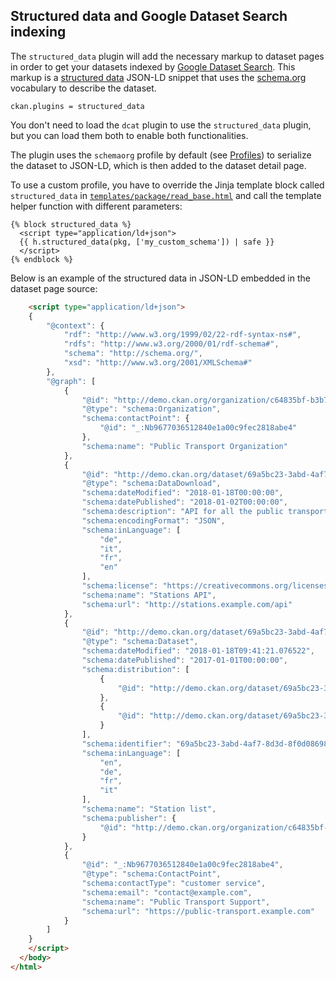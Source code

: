 ## Structured data and Google Dataset Search indexing

The `structured_data` plugin will add the necessary markup to dataset pages in order to get your datasets indexed by [Google Dataset Search](https://toolbox.google.com/datasetsearch). This markup is a [structured data](https://developers.google.com/search/docs/guides/intro-structured-data) JSON-LD snippet that uses the [schema.org](https://schema.org) vocabulary to describe the dataset.

    ckan.plugins = structured_data

You don't need to load the `dcat` plugin to use the `structured_data` plugin, but you can load them both to enable both functionalities.

The plugin uses the `schemaorg` profile by default (see [Profiles](profiles.md#profiles)) to serialize the dataset to JSON-LD, which is then added to the dataset detail page.

To use a custom profile, you have to override the Jinja template block called `structured_data` in [`templates/package/read_base.html`](https://github.com/ckan/ckanext-dcat/blob/master/ckanext/dcat/templates/structured_data/package/read_base.html) and call the template helper function with different parameters:

    {% block structured_data %}
      <script type="application/ld+json">
      {{ h.structured_data(pkg, ['my_custom_schema']) | safe }}
      </script>
    {% endblock %}


Below is an example of the structured data in JSON-LD embedded in the dataset page source:

```html
    <script type="application/ld+json">
    {
        "@context": {
            "rdf": "http://www.w3.org/1999/02/22-rdf-syntax-ns#",
            "rdfs": "http://www.w3.org/2000/01/rdf-schema#",
            "schema": "http://schema.org/",
            "xsd": "http://www.w3.org/2001/XMLSchema#"
        },
        "@graph": [
            {
                "@id": "http://demo.ckan.org/organization/c64835bf-b3b7-496d-a7cf-ed645dbf4b08",
                "@type": "schema:Organization",
                "schema:contactPoint": {
                    "@id": "_:Nb9677036512840e1a00c9fec2818abe4"
                },
                "schema:name": "Public Transport Organization"
            },
            {
                "@id": "http://demo.ckan.org/dataset/69a5bc23-3abd-4af7-8d3d-8f0d08698307/resource/5f1cafa2-3c92-4e89-85d1-60f014c23e0f",
                "@type": "schema:DataDownload",
                "schema:dateModified": "2018-01-18T00:00:00",
                "schema:datePublished": "2018-01-02T00:00:00",
                "schema:description": "API for all the public transport stations",
                "schema:encodingFormat": "JSON",
                "schema:inLanguage": [
                    "de",
                    "it",
                    "fr",
                    "en"
                ],
                "schema:license": "https://creativecommons.org/licenses/by/4.0/",
                "schema:name": "Stations API",
                "schema:url": "http://stations.example.com/api"
            },
            {
                "@id": "http://demo.ckan.org/dataset/69a5bc23-3abd-4af7-8d3d-8f0d08698307",
                "@type": "schema:Dataset",
                "schema:dateModified": "2018-01-18T09:41:21.076522",
                "schema:datePublished": "2017-01-01T00:00:00",
                "schema:distribution": [
                    {
                        "@id": "http://demo.ckan.org/dataset/69a5bc23-3abd-4af7-8d3d-8f0d08698307/resource/5f1cafa2-3c92-4e89-85d1-60f014c23e0f"
                    },
                    {
                        "@id": "http://demo.ckan.org/dataset/69a5bc23-3abd-4af7-8d3d-8f0d08698307/resource/bf3a0b61-415b-47b8-9cd0-86a14f8dc165"
                    }
                ],
                "schema:identifier": "69a5bc23-3abd-4af7-8d3d-8f0d08698307",
                "schema:inLanguage": [
                    "en",
                    "de",
                    "fr",
                    "it"
                ],
                "schema:name": "Station list",
                "schema:publisher": {
                    "@id": "http://demo.ckan.org/organization/c64835bf-b3b7-496d-a7cf-ed645dbf4b08"
                }
            },
            {
                "@id": "_:Nb9677036512840e1a00c9fec2818abe4",
                "@type": "schema:ContactPoint",
                "schema:contactType": "customer service",
                "schema:email": "contact@example.com",
                "schema:name": "Public Transport Support",
                "schema:url": "https://public-transport.example.com"
            }
        ]
    }
    </script>
  </body>
</html>
```

